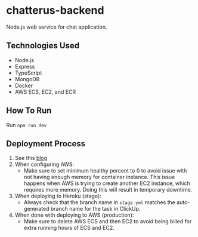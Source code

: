 # chatterus-backend
Node.js web service for chat application.

## Technologies Used
* Node.js
* Express
* TypeScript
* MongoDB
* Docker
* AWS ECS, EC2, and ECR

## How To Run
Run `npm run dev`

## Deployment Process
1. See this [blog](https://www.freecodecamp.org/news/how-to-deploy-a-node-js-application-to-amazon-web-services-using-docker-81c2a2d7225b/)
2. When configuring AWS:
    * Make sure to set minimum healthy percent to 0 to avoid issue with not having enough memory for container instance. This issue happens when AWS is trying to create another EC2 instance, which requires more memory. Doing this will result in temporary downtime.
3. When deploying to Heroku (stage):
    * Always check that the branch name in `stage.yml` matches the auto-generated branch name for the task in ClickUp.
4. When done with deploying to AWS (production):
    * Make sure to delete AWS ECS and then EC2 to avoid being billed for extra running hours of ECS and EC2.
